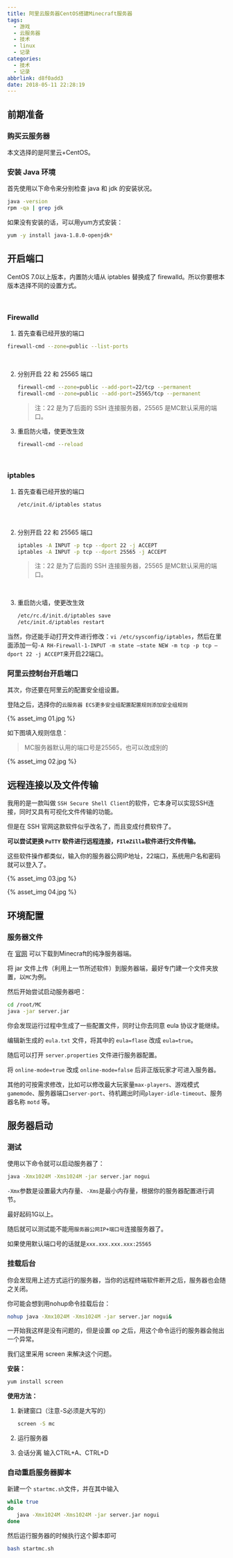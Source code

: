 ```yaml
---
title: 阿里云服务器CentOS搭建Minecraft服务器
tags:
  - 游戏
  - 云服务器
  - 技术
  - linux
  - 记录
categories:
  - 技术
  - 记录
abbrlink: d8f0add3
date: 2018-05-11 22:28:19
---
```




## 前期准备

### 购买云服务器
本文选择的是阿里云+CentOS。

### 安装 Java 环境

首先使用以下命令来分别检查 java 和 jdk 的安装状况。

```bash
java -version
rpm -qa | grep jdk
```
如果没有安装的话，可以用yum方式安装：
```bash
yum -y install java-1.8.0-openjdk*
```

<!-- more -->


## 开启端口

CentOS 7.0以上版本，内置防火墙从 iptables 替换成了 firewalld。所以你要根本版本选择不同的设置方式。

<br />

### Firewalld

1. 首先查看已经开放的端口

  ```bash
  firewall-cmd --zone=public --list-ports
  ```

  ​

2. 分别开启 22 和 25565 端口

   ```bash
   firewall-cmd --zone=public --add-port=22/tcp --permanent
   firewall-cmd --zone=public --add-port=25565/tcp --permanent
   ```

   > 注：22 是为了后面的  SSH 连接服务器，25565 是MC默认采用的端口。

3. 重启防火墙，使更改生效

   ```bash
   firewall-cmd --reload
   ```

   ​

### iptables 

1. 首先查看已经开放的端口

   ```bash
   /etc/init.d/iptables status
   ```

   ​

2. 分别开启 22 和 25565 端口

   ```bash
   iptables -A INPUT -p tcp --dport 22 -j ACCEPT 
   iptables -A INPUT -p tcp --dport 25565 -j ACCEPT 
   ```

   > 注：22 是为了后面的  SSH 连接服务器，25565 是MC默认采用的端口。

   ​

3. 重启防火墙，使更改生效

   ```bash
   /etc/rc.d/init.d/iptables save
   /etc/init.d/iptables restart
   ```



当然，你还能手动打开文件进行修改：`vi /etc/sysconfig/iptables`，然后在里面添加一句`-A RH-Firewall-1-INPUT -m state –state NEW -m tcp -p tcp –dport 22 -j ACCEPT`来开启22端口。



### 阿里云控制台开启端口

其次，你还要在阿里云的配置安全组设置。

登陆之后，选择你的`云服务器 ECS`<i class="fa-arrow-right"></i>`更多`<i class="fa-arrow-right"></i>`安全组配置`<i class="fa-arrow-right"></i>`配置规则`<i class="fa-arrow-right"></i>`添加安全组规则`

{% asset_img 01.jpg %}

如下图填入规则信息：

> MC服务器默认用的端口号是25565，也可以改成别的

{% asset_img 02.jpg %}

## 远程连接以及文件传输

我用的是一款叫做 `SSH Secure Shell Client`的软件，它本身可以实现SSH连接，同时又具有可视化文件传输的功能。

但是在 SSH 官网这款软件似乎改名了，而且变成付费软件了。

**可以尝试更换 `PuTTY` 软件进行远程连接，`FIleZilla`软件进行文件传输。**



这些软件操作都类似，输入你的服务器公网IP地址，22端口，系统用户名和密码就可以登入了。

{% asset_img 03.jpg %}

{% asset_img 04.jpg %}



## 环境配置


### 服务器文件

在 [官网](https://minecraft.net/zh-hans/download/server) 可以下载到Minecraft的纯净服务器端。

将 jar 文件上传（利用上一节所述软件）到服务器端，最好专门建一个文件夹放置，以`MC`为例。

然后开始尝试启动服务器吧：

```bash
cd /root/MC
java -jar server.jar
```

你会发现运行过程中生成了一些配置文件，同时让你去同意 eula 协议才能继续。



编辑新生成的 `eula.txt` 文件，将其中的 `eula=flase` 改成 `eula=true`。

随后可以打开 `server.properties` 文件进行服务器配置。

将 `online-mode=true` 改成 `online-mode=false` 后非正版玩家才可进入服务器。



其他的可按需求修改，比如可以修改最大玩家量`max-players`、游戏模式`gamemode`、服务器端口`server-port`、待机踢出时间`player-idle-timeout`、服务器名称 `motd` 等。



## 服务器启动

### 测试

使用以下命令就可以启动服务器了：

```bash
java -Xmx1024M -Xms1024M -jar server.jar nogui
```

`-Xmx`参数是设置最大内存量、`-Xms`是最小内存量，根据你的服务器配置进行调节。

最好起码1G以上。



随后就可以测试能不能用`服务器公网IP+端口号`连接服务器了。

如果使用默认端口号的话就是`xxx.xxx.xxx.xxx:25565`



### 挂载后台

你会发现用上述方式运行的服务器，当你的远程终端软件断开之后，服务器也会随之关闭。

你可能会想到用nohup命令挂载后台：

```bash
nohup java -Xmx1024M -Xms1024M -jar server.jar nogui&
```

一开始我这样是没有问题的，但是设置 op 之后，用这个命令运行的服务器会抛出一个异常。



我们这里采用 screen 来解决这个问题。

**安装：**

```bash
yum install screen
```

**使用方法：**

1. 新建窗口（注意-S必须是大写的）

   ```bash
   screen -S mc
   ```

2. 运行服务器

3. 会话分离 输入CTRL+A、CTRL+D



### 自动重启服务器脚本

新建一个 `startmc.sh`文件，并在其中输入

```bash
while true
do
   java -Xmx1024M -Xms1024M -jar server.jar nogui
done

```

然后运行服务器的时候执行这个脚本即可

```bash
bash startmc.sh
```

